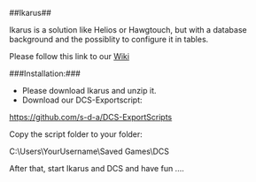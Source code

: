##Ikarus##

Ikarus is a solution like Helios or Hawgtouch, but with a database background and the possiblity to configure it in tables.

Please follow this link to our [Wiki](https://github.com/s-d-a/Ikarus/wiki)

###Installation:###

- Please download Ikarus and unzip it. 
- Download our DCS-Exportscript:

https://github.com/s-d-a/DCS-ExportScripts

Copy the script folder to your folder:

C:\Users\YourUsername\Saved Games\DCS

After that, start Ikarus and DCS and have fun ....
